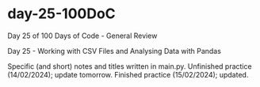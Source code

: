 # day-25-100DoC
Day 25 of 100 Days of Code - General Review

Day 25 - Working with CSV Files and Analysing Data with Pandas

Specific (and short) notes and titles written in main.py. 
  Unfinished practice (14/02/2024); update tomorrow.
  Finished practice (15/02/2024); updated.
